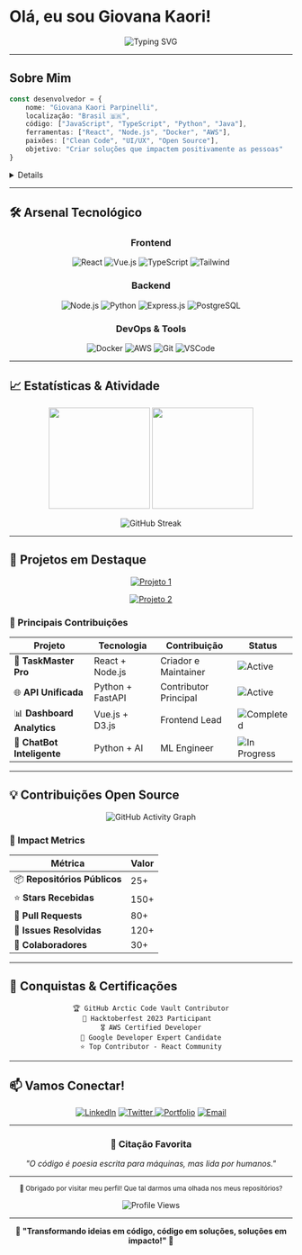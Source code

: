 # Olá, eu sou Giovana Kaori! 

<div align="center">
  
![Typing SVG](https://readme-typing-svg.herokuapp.com?font=Fira+Code&weight=500&size=24&pause=1000&color=B794F6&background=FFF5F500&center=true&vCenter=true&width=600&lines=Desenvolvedora+Full+Stack;Apaixonada+por+Tecnologia;Sempre+aprendendo+algo+novo!;Bem-vindo+ao+meu+perfil!)

</div>

---

## Sobre Mim

```typescript
const desenvolvedor = {
    nome: "Giovana Kaori Parpinelli",
    localização: "Brasil 🇧🇷",
    código: ["JavaScript", "TypeScript", "Python", "Java"],
    ferramentas: ["React", "Node.js", "Docker", "AWS"],
    paixões: ["Clean Code", "UI/UX", "Open Source"],
    objetivo: "Criar soluções que impactem positivamente as pessoas"
}
```

<details>

🔭 Atualmente trabalhando em **projetos inovadores com React e Node.js**  
🌱 Aprendendo **Machine Learning e Cloud Architecture**  
👯 Procuro colaborar em **projetos open source**  
💬 Pergunte-me sobre **desenvolvimento web, APIs e arquitetura de software**  
📫 Como me encontrar: **[seu-email@exemplo.com]**  
⚡ Fato curioso: **Adoro resolver problemas complexos com código elegante!**

</details>

---

## 🛠️ Arsenal Tecnológico

<div align="center">

### Frontend
![React](https://img.shields.io/badge/React-FFE4E6?style=for-the-badge&logo=react&logoColor=61DAFB)
![Vue.js](https://img.shields.io/badge/Vue.js-E6F7FF?style=for-the-badge&logo=vue.js&logoColor=4FC08D)
![TypeScript](https://img.shields.io/badge/TypeScript-F0E6FF?style=for-the-badge&logo=typescript&logoColor=3178C6)
![Tailwind](https://img.shields.io/badge/Tailwind_CSS-E6FFFA?style=for-the-badge&logo=tailwind-css&logoColor=06B6D4)

### Backend
![Node.js](https://img.shields.io/badge/Node.js-E6F7E6?style=for-the-badge&logo=node.js&logoColor=339933)
![Python](https://img.shields.io/badge/Python-FFF5E6?style=for-the-badge&logo=python&logoColor=3776AB)
![Express.js](https://img.shields.io/badge/Express.js-F5F5F5?style=for-the-badge&logo=express&logoColor=000000)
![PostgreSQL](https://img.shields.io/badge/PostgreSQL-E6F3FF?style=for-the-badge&logo=postgresql&logoColor=4169E1)

### DevOps & Tools
![Docker](https://img.shields.io/badge/Docker-E6F8FF?style=for-the-badge&logo=docker&logoColor=2496ED)
![AWS](https://img.shields.io/badge/AWS-FFF4E6?style=for-the-badge&logo=amazon-aws&logoColor=FF9900)
![Git](https://img.shields.io/badge/Git-FFE6E6?style=for-the-badge&logo=git&logoColor=F05032)
![VSCode](https://img.shields.io/badge/VS_Code-E6F0FF?style=for-the-badge&logo=visual-studio-code&logoColor=007ACC)

</div>

---

## 📈 Estatísticas & Atividade

<div align="center">

<img height="180em" src="https://github-readme-stats.vercel.app/api?username=seuusername&show_icons=true&theme=radical&bg_color=0d1117&title_color=B794F6&text_color=A0AEC0&icon_color=81E6D9&border_color=2D3748"/>

<img height="180em" src="https://github-readme-stats.vercel.app/api/top-langs/?username=seuusername&layout=compact&theme=radical&bg_color=0d1117&title_color=B794F6&text_color=A0AEC0&border_color=2D3748"/>

</div>

<div align="center">

![GitHub Streak](https://github-readme-streak-stats.herokuapp.com/?user=seuusername&theme=radical&background=0d1117&ring=B794F6&fire=81E6D9&currStreakLabel=A0AEC0&border=2D3748)

</div>

---

## 🚀 Projetos em Destaque

<div align="center">

[![Projeto 1](https://github-readme-stats.vercel.app/api/pin/?username=seuusername&repo=projeto-incrivel&theme=radical&bg_color=0d1117&title_color=B794F6&text_color=A0AEC0&icon_color=81E6D9&border_color=2D3748)](https://github.com/seuusername/projeto-incrivel)

[![Projeto 2](https://github-readme-stats.vercel.app/api/pin/?username=seuusername&repo=app-revolucionario&theme=radical&bg_color=0d1117&title_color=B794F6&text_color=A0AEC0&icon_color=81E6D9&border_color=2D3748)](https://github.com/seuusername/app-revolucionario)

</div>

### 🌟 Principais Contribuições

| Projeto | Tecnologia | Contribuição | Status |
|---------|------------|--------------|--------|
| 🎯 **TaskMaster Pro** | React + Node.js | Criador e Maintainer | ![Active](https://img.shields.io/badge/Active-4AE54A?style=flat-square) |
| 🌐 **API Unificada** | Python + FastAPI | Contributor Principal | ![Active](https://img.shields.io/badge/Active-4AE54A?style=flat-square) |
| 📊 **Dashboard Analytics** | Vue.js + D3.js | Frontend Lead | ![Completed](https://img.shields.io/badge/Completed-54C7EC?style=flat-square) |
| 🤖 **ChatBot Inteligente** | Python + AI | ML Engineer | ![In Progress](https://img.shields.io/badge/In%20Progress-F6E96B?style=flat-square) |

---

## 💡 Contribuições Open Source

<div align="center">

![GitHub Activity Graph](https://github-readme-activity-graph.vercel.app/graph?username=seuusername&theme=redical&bg_color=0d1117&color=B794F6&line=81E6D9&point=A0AEC0&area=true&hide_border=true)

</div>

### 🎯 Impact Metrics

<div align="center">

| Métrica | Valor |
|---------|-------|
| 📦 **Repositórios Públicos** | 25+ |
| ⭐ **Stars Recebidas** | 150+ |
| 🤝 **Pull Requests** | 80+ |
| 🐛 **Issues Resolvidas** | 120+ |
| 👥 **Colaboradores** | 30+ |

</div>

---

## 🎉 Conquistas & Certificações

<div align="center">

```
🏆 GitHub Arctic Code Vault Contributor
🥇 Hacktoberfest 2023 Participant  
🎖️ AWS Certified Developer
🏅 Google Developer Expert Candidate
⭐ Top Contributor - React Community
```

</div>

---

## 📫 Vamos Conectar!

<div align="center">

[![LinkedIn](https://img.shields.io/badge/LinkedIn-E6F0FF?style=for-the-badge&logo=linkedin&logoColor=0077B5)](https://linkedin.com/in/seulinkedin)
[![Twitter](https://img.shields.io/badge/Twitter-E6F8FF?style=for-the-badge&logo=twitter&logoColor=1DA1F2)  ](https://twitter.com/seutwitter)
[![Portfolio](https://img.shields.io/badge/Portfolio-FFE6F0?style=for-the-badge&logo=firefox&logoColor=FF4154)](https://seuportfolio.com)
[![Email](https://img.shields.io/badge/Email-FFF0E6?style=for-the-badge&logo=gmail&logoColor=D14836)](mailto:seu-email@exemplo.com)

</div>

---

<div align="center">

### 💭 Citação Favorita

*"O código é poesia escrita para máquinas, mas lida por humanos."*

---

<sub>💜 Obrigado por visitar meu perfil! Que tal darmos uma olhada nos meus repositórios?</sub>

![Profile Views](https://komarev.com/ghpvc/?username=seuusername&color=B794F6&style=flat-square&label=Visitantes)

</div>

---

<div align="center">

**🌈 "Transformando ideias em código, código em soluções, soluções em impacto!" 🚀**

</div>

<!-- 
    ✨ Easter Egg: Se você chegou até aqui, você é incrível! 
    🎯 Este README foi criado com muito carinho e atenção aos detalhes
    💝 Sinta-se livre para usar como inspiração para o seu próprio perfil
-->
